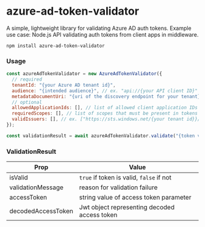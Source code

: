 # azure-ad-token-validator

A simple, lightweight library for validating Azure AD auth tokens. Example use
case: Node.js API validating auth tokens from client apps in middleware.

```
npm install azure-ad-token-validator
```

### Usage

```javascript
const azureAdTokenValidator = new AzureAdTokenValidator({
  // required
  tenantId: "{your Azure AD tenant id}",
  audience: "{intended audience}", // ex. "api://{your API client ID}"
  metadataDocumentUri: "{uri of the discovery endpoint for your tenant}", // ex. https://login.microsoftonline.com/{your tenant id}/v2.0/.well-known/openid-configuration
  // optional
  allowedApplicationIds: [], // list of allowed client application IDs (guids)
  requiredScopes: [], // list of scopes that must be present in tokens (ex. ["Api.Connect"])
  validIssuers: [], // ex. ["https://sts.windows.net/{your tenant id}}/",]
});

const validationResult = await azureAdTokenValidator.validate("{token value}");
```

### ValidationResult

| Prop               | Value                                        |
| ------------------ | -------------------------------------------- |
| isValid            | `true` if token is valid, `false` if not     |
| validationMessage  | reason for validation failure                |
| accessToken        | string value of access token parameter       |
| decodedAccessToken | Jwt object representing decoded access token |
